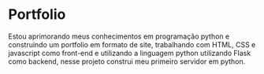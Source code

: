 # Portfolio
  Estou aprimorando meus conhecimentos em programação python e construindo um portfolio em formato de site, trabalhando com HTML, CSS e javascript como front-end e utilizando a linguagem python utilizando Flask como backend, nesse projeto construi meu primeiro servidor em python.
